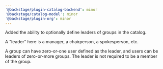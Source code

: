 ```yaml
---
'@backstage/plugin-catalog-backend': minor
'@backstage/catalog-model': minor
'@backstage/plugin-org': minor
---
```


Added the ability to optionally define leaders of groups in the catalog.

A "leader" here is a manager, a chairperson, a spokesperson, etc.

A group can have zero-or-one user defined as the leader, and users can be leaders of
zero-or-more groups. The leader is not required to be a member of the group.
